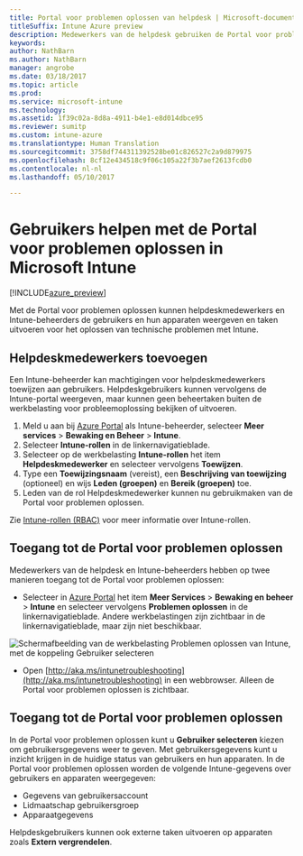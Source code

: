 ```yaml
---
title: Portal voor problemen oplossen van helpdesk | Microsoft-documenten
titleSuffix: Intune Azure preview
description: Medewerkers van de helpdesk gebruiken de Portal voor problemen oplossen voor het oplossen van technische problemen van gebruikers
keywords: 
author: NathBarn
ms.author: NathBarn
manager: angrobe
ms.date: 03/18/2017
ms.topic: article
ms.prod: 
ms.service: microsoft-intune
ms.technology: 
ms.assetid: 1f39c02a-8d8a-4911-b4e1-e8d014dbce95
ms.reviewer: sumitp
ms.custom: intune-azure
ms.translationtype: Human Translation
ms.sourcegitcommit: 3758df744311392528be01c826527c2a9d879975
ms.openlocfilehash: 8cf12e434518c9f06c105a22f3b7aef2613fcdb0
ms.contentlocale: nl-nl
ms.lasthandoff: 05/10/2017

---
```

# <a name="help-users-with-the-troubleshooting-portal-in-microsoft-intune"></a>Gebruikers helpen met de Portal voor problemen oplossen in Microsoft Intune

[!INCLUDE[azure_preview](../includes/azure_preview.md)]

Met de Portal voor problemen oplossen kunnen helpdeskmedewerkers en Intune-beheerders de gebruikers en hun apparaten weergeven en taken uitvoeren voor het oplossen van technische problemen met Intune.

## <a name="add-help-desk-operators"></a>Helpdeskmedewerkers toevoegen
Een Intune-beheerder kan machtigingen voor helpdeskmedewerkers toewijzen aan gebruikers. Helpdeskgebruikers kunnen vervolgens de Intune-portal weergeven, maar kunnen geen beheertaken buiten de werkbelasting voor probleemoplossing bekijken of uitvoeren.

1. Meld u aan bij [Azure Portal](https:portal.azure.com) als Intune-beheerder, selecteer **Meer services** > **Bewaking en Beheer** > **Intune**.
2. Selecteer **Intune-rollen** in de linkernavigatieblade.
3. Selecteer op de werkbelasting **Intune-rollen** het item **Helpdeskmedewerker** en selecteer vervolgens **Toewijzen**.
4. Type een **Toewijzingsnaam** (vereist), een **Beschrijving van toewijzing** (optioneel) en wijs **Leden (groepen)** en **Bereik (groepen)** toe.
5. Leden van de rol Helpdeskmedewerker kunnen nu gebruikmaken van de Portal voor problemen oplossen.

Zie [Intune-rollen (RBAC)](../access-control/role-based-access-control.md) voor meer informatie over Intune-rollen.

## <a name="access-the-troubleshooting-portal"></a>Toegang tot de Portal voor problemen oplossen

Medewerkers van de helpdesk en Intune-beheerders hebben op twee manieren toegang tot de Portal voor problemen oplossen:
- Selecteer in [Azure Portal](https://portal.azure.com) het item **Meer Services** > **Bewaking en beheer** > **Intune** en selecteer vervolgens **Problemen oplossen** in de linkernavigatieblade. Andere werkbelastingen zijn zichtbaar in de linkernavigatieblade, maar zijn niet beschikbaar.

![Schermafbeelding van de werkbelasting Problemen oplossen van Intune, met de koppeling Gebruiker selecteren](media/help-desk-user.png)
- Open [http://aka.ms/intunetroubleshooting](http://aka.ms/intunetroubleshooting) in een webbrowser. Alleen de Portal voor problemen oplossen is zichtbaar.

## <a name="use-the-troubleshooting-portal"></a>Toegang tot de Portal voor problemen oplossen

In de Portal voor problemen oplossen kunt u **Gebruiker selecteren** kiezen om gebruikersgegevens weer te geven. Met gebruikersgegevens kunt u inzicht krijgen in de huidige status van gebruikers en hun apparaten. In de Portal voor problemen oplossen worden de volgende Intune-gegevens over gebruikers en apparaten weergegeven:
- Gegevens van gebruikersaccount
- Lidmaatschap gebruikersgroep
- Apparaatgegevens

Helpdeskgebruikers kunnen ook externe taken uitvoeren op apparaten zoals **Extern vergrendelen**.

